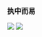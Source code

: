 ### 执中而易

<img src="https://github-readme-stats.vercel.app/api?username=CoderYc0923&show_icons=true&icon_color=0078e7&title_color=0078e7&include_all_commits=true"/>
<img src="https://github-readme-stats.vercel.app/api/top-langs/?username=CoderYc0923&count_private=true&show_icons=true&theme=tokyonight"/>
